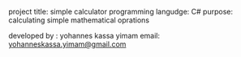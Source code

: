 project title: simple calculator
programming langudge: C#
purpose: calculating simple mathematical oprations    

developed by : yohannes kassa yimam
email: yohanneskassa.yimam@gmail.com